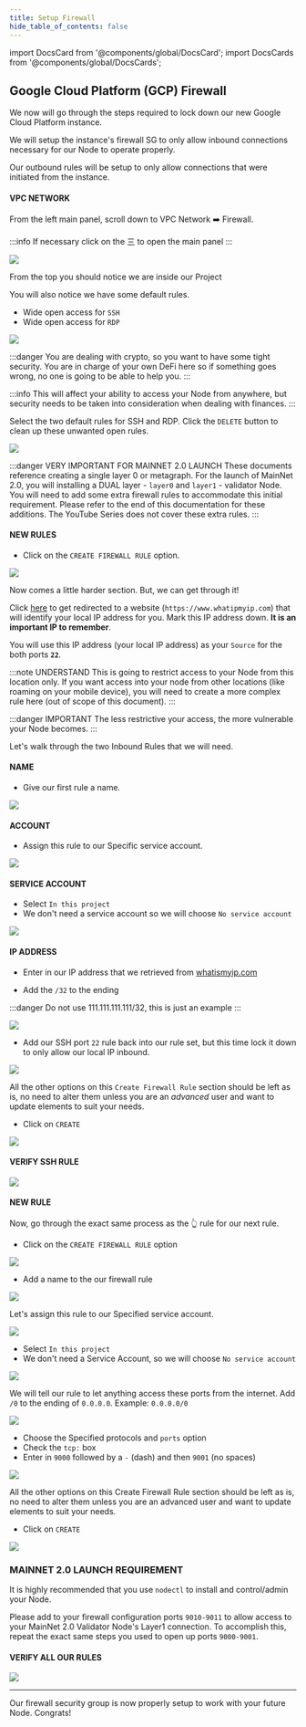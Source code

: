 ```yaml
---
title: Setup Firewall
hide_table_of_contents: false
---
```

<intro-end />

import DocsCard from '@components/global/DocsCard';
import DocsCards from '@components/global/DocsCards';

<head>
  <title>Google Cloud Platform GCP Firewall</title>
  <meta
    name="description"
    content="Add Security Group to Google Cloud Platform (GCP) instance."
  />
</head>

## Google Cloud Platform (GCP) Firewall 

We now will go through the steps required to lock down our new Google Cloud Platform instance.

We will setup the instance's firewall SG to only allow inbound connections necessary for our Node to operate properly.

Our outbound rules will be setup to only allow connections that were initiated from the instance.

#### VPC NETWORK

From the left main panel, scroll down to VPC Network ➡️ Firewall.

:::info
If necessary click on the 三 to open the main panel
:::

![](/img/validator_nodes/node-gcp-sg1.png)

From the top you should notice we are inside our Project

You will also notice we have some default rules.

- Wide open access for `SSH`
- Wide open access for `RDP`

![](/img/validator_nodes/node-gcp-sg2.png)


:::danger
You are dealing with crypto, so you want to have some tight security. You are in charge of your own DeFi here so if something goes wrong, no one is going to be able to help you.
:::

:::info 
This will affect your ability to access your Node from anywhere, but security needs to be taken into consideration when dealing with finances.
:::

Select the two default rules for SSH and RDP. Click the `DELETE` button to clean up these unwanted open rules.

![](/img/validator_nodes/node-gcp-sg3.png)

:::danger VERY IMPORTANT FOR MAINNET 2.0 LAUNCH
These documents reference creating a single layer 0 or metagraph.  For the launch of MainNet 2.0, you will installing a DUAL layer - `layer0` and `layer1` - validator Node.  You will need to add some extra firewall rules to accommodate this initial requirement.   Please refer to the end of this documentation for these additions.  The YouTube Series does not cover these extra rules.
:::

#### NEW RULES

- Click on the `CREATE FIREWALL RULE` option.

![](/img/validator_nodes/node-gcp-sg4.png)

Now comes a little harder section. But, we can get through it!

Click [here](https://www.whatismyip.com) to get redirected to a website (`https://www.whatipmyip.com`) that will identify your local IP address for you.  Mark this IP address down.  **It is an important IP to remember**.

You will use this IP address (your local IP address) as your `Source` for the both ports **`22`**.

:::note UNDERSTAND
This is going to restrict access to your Node from this location only. If you want access into your node from other locations (like roaming on your mobile device), you will need to create a more complex rule here (out of scope of this document). 
:::

:::danger IMPORTANT
The less restrictive your access, the more vulnerable your Node becomes.
:::


Let's walk through the two Inbound Rules that we will need.

#### NAME

- Give our first rule a name.

![](/img/validator_nodes/node-gcp-sg5.png)

#### ACCOUNT

- Assign this rule to our Specific service account.

![](/img/validator_nodes/node-gcp-sg6.png)

#### SERVICE ACCOUNT
- Select `In this project`
- We don't need a service account so we will choose `No service account`

![](/img/validator_nodes/node-gcp-sg7.png)

#### IP ADDRESS

- Enter in our IP address that we retrieved from [whatismyip.com](https://www.whatismyip.com)

- Add the `/32` to the ending

:::danger
Do not use 111.111.111.111/32, this is just an example
:::

![](/img/validator_nodes/node-gcp-sg8.png)

- Add our SSH port `22` rule back into our rule set, but this time lock it down to only allow our local IP inbound.

![](/img/validator_nodes/node-gcp-sg9.png)

All the other options on this `Create Firewall Rule` section should be left as is, no need to alter them unless you are an *advanced* user and want to update elements to suit your needs.

- Click on `CREATE`

![](/img/validator_nodes/node-gcp-sg10.png)


#### VERIFY SSH RULE

![](/img/validator_nodes/node-gcp-sg11.png)

#### NEW RULE

Now, go through the exact same process as the 👆 rule for our next rule.

- Click on the `CREATE FIREWALL RULE` option

![](/img/validator_nodes/node-gcp-sg12.png)

- Add a name to the our firewall rule

![](/img/validator_nodes/node-gcp-sg13.png)

Let's assign this rule to our Specified service account.

![](/img/validator_nodes/node-gcp-sg14.png)

- Select `In this project`
- We don't need a Service Account, so we will choose `No service account`

![](/img/validator_nodes/node-gcp-sg15.png)

We will tell our rule to let anything access these ports from the internet. Add `/0` to the ending of `0.0.0.0`. 
Example: `0.0.0.0/0`

![](/img/validator_nodes/node-gcp-sg16.png)

- Choose the Specified protocols and `ports` option
- Check the `tcp:` box
- Enter in `9000` followed by a `-` (dash) and then `9001` (no spaces)

![](/img/validator_nodes/node-gcp-sg17.png)

All the other options on this Create Firewall Rule section should be left as is, no need to alter them unless you are an advanced user and want to update elements to suit your needs.

- Click on `CREATE`

![](/img/validator_nodes/node-gcp-sg18.png)

### MAINNET 2.0 LAUNCH REQUIREMENT
It is highly recommended that you use `nodectl` to install and control/admin your Node.

Please add to your firewall configuration ports `9010-9011` to allow access to your MainNet 2.0 Validator Node's Layer1 connection.  To accomplish this, repeat the exact same steps you used to open up ports `9000-9001`.

#### VERIFY ALL OUR RULES

![](/img/validator_nodes/node-gcp-sg19.png)

---

Our firewall security group is now properly setup to work with your future Node. Congrats!

